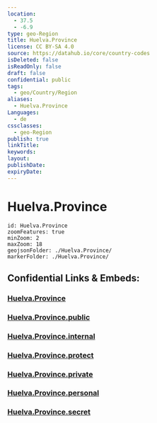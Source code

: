 ```yaml
---
location:
  - 37.5
  - -6.9
type: geo-Region
title: Huelva.Province
license: CC BY-SA 4.0
source: https://datahub.io/core/country-codes
isDeleted: false
isReadOnly: false
draft: false
confidential: public
tags:
  - geo/Country/Region
aliases:
  - Huelva.Province
Languages:
  - de
cssclasses:
  - geo-Region
publish: true
linkTitle:
keywords:
layout:
publishDate:
expiryDate:
---
```


# Huelva.Province

```leaflet
id: Huelva.Province
zoomFeatures: true 
minZoom: 2 
maxZoom: 18
geojsonFolder: ./Huelva.Province/
markerFolder: ./Huelva.Province/
```


## Confidential Links & Embeds: 

### [Huelva.Province](/_Standards/Earth/Continent/Europe/Europe~South/Spain/Provinces~Spain/Andalusia/Huelva.Province.md) 

### [Huelva.Province.public](/_public/Earth/Continent/Europe/Europe~South/Spain/Provinces~Spain/Andalusia/Huelva.Province.public.md) 

### [Huelva.Province.internal](/_internal/Earth/Continent/Europe/Europe~South/Spain/Provinces~Spain/Andalusia/Huelva.Province.internal.md) 

### [Huelva.Province.protect](/_protect/Earth/Continent/Europe/Europe~South/Spain/Provinces~Spain/Andalusia/Huelva.Province.protect.md) 

### [Huelva.Province.private](/_private/Earth/Continent/Europe/Europe~South/Spain/Provinces~Spain/Andalusia/Huelva.Province.private.md) 

### [Huelva.Province.personal](/_personal/Earth/Continent/Europe/Europe~South/Spain/Provinces~Spain/Andalusia/Huelva.Province.personal.md) 

### [Huelva.Province.secret](/_secret/Earth/Continent/Europe/Europe~South/Spain/Provinces~Spain/Andalusia/Huelva.Province.secret.md)

